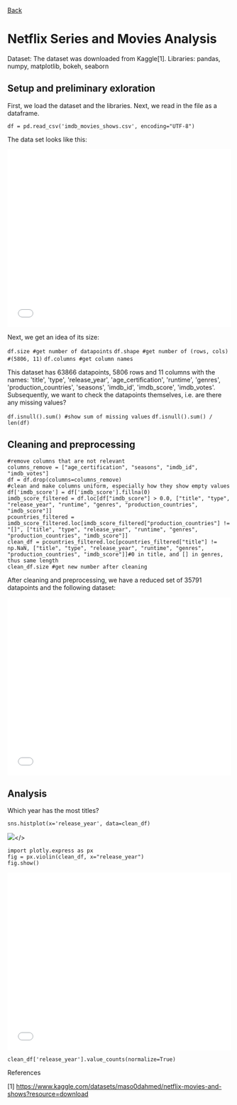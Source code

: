 [Back](https://ycvogt.github.io/my_portfolio/)

# Netflix Series and Movies Analysis

Dataset: The dataset was downloaded from Kaggle[1].
Libraries: pandas, numpy, matplotlib, bokeh, seaborn


## Setup and preliminary exloration
First, we load the dataset and the libraries. Next, we read in the file as a dataframe.

```
df = pd.read_csv('imdb_movies_shows.csv', encoding="UTF-8")
```
The data set looks like this:

<iframe src="images/table1_movies.html" width="100%" height="400px" style="border:none;"></iframe>

Next, we get an idea of its size:

```df.size #get number of datapoints```
```df.shape #get number of (rows, cols) #(5806, 11)```
```df.columns #get column names```

This dataset has 63866 datapoints, 5806 rows and 11 columns with the names: 'title', 'type', 'release_year', 'age_certification', 'runtime', 'genres', 'production_countries', 'seasons', 'imdb_id', 'imdb_score', 'imdb_votes'. Subsequently, we want to check the datapoints themselves, i.e. are there any missing values?

```df.isnull().sum() #show sum of missing values```
```df.isnull().sum() / len(df)```


## Cleaning and preprocessing

```
#remove columns that are not relevant
columns_remove = ["age_certification", "seasons", "imdb_id", "imdb_votes"]
df = df.drop(columns=columns_remove)
#clean and make columns uniform, especially how they show empty values
df['imdb_score'] = df['imdb_score'].fillna(0)
imdb_score_filtered = df.loc[df["imdb_score"] > 0.0, ["title", "type", "release_year", "runtime", "genres", "production_countries", "imdb_score"]]
pcountries_filtered = imdb_score_filtered.loc[imdb_score_filtered["production_countries"] != "[]", ["title", "type", "release_year", "runtime", "genres", "production_countries", "imdb_score"]]
clean_df = pcountries_filtered.loc[pcountries_filtered["title"] != np.NaN, ["title", "type", "release_year", "runtime", "genres", "production_countries", "imdb_score"]]#0 in title, and [] in genres, thus same length
clean_df.size #get new number after cleaning
```
After cleaning and preprocessing, we have a reduced set of 35791 datapoints and the following dataset:
<iframe src="images/table2_movies.html" width="100%" height="400px" style="border:none;"></iframe>


## Analysis

Which year has the most titles?


```
sns.histplot(x='release_year', data=clean_df)
```
<img src="images/image1_movies.png"></>
```
import plotly.express as px
fig = px.violin(clean_df, x="release_year")
fig.show()
```

<iframe src="images/violin.html" width="100%" height="400px" style="border:none;"></iframe>

```
clean_df['release_year'].value_counts(normalize=True)
```


References

[1] https://www.kaggle.com/datasets/maso0dahmed/netflix-movies-and-shows?resource=download

